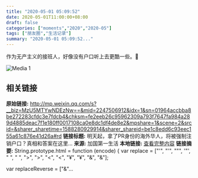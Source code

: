 ```yaml
---
title: "2020-05-01 05:09:52"
date: 2020-05-01T11:00:00+08:00
draft: false
categories: ["moments","2020","2020-05"]
tags: ["朋友圈","生活记录"]
summary: "2020-05-01 05:09:52..."
---
```


作为无产主义的接班人，好像没有户口听上去更酷一些。🤣

![Media 1](/Moments/photos/2020-05-01/202005010509520.jpg)

## 相关链接

**原始链接:** http://mp.weixin.qq.com/s?__biz=MzU5MTYwNDEzNw==&mid=2247506912&idx=1&sn=01964accbba8be272283cfdc3e7fdcb4&chksm=fe2eeb26c95962309a793f7647fa984a289d4885deac7f1e180ff0017108ca0e8dc1df4de8e2&mpshare=1&scene=2&srcid=&sharer_sharetime=1588280929914&sharer_shareid=be1c8edd6c93eec155a61c876e41d26a#rd
**链接标题:** 明天起，拿了PR身份的海外华人，将被强制注销户口？真相和答案在这里...
**来源:** 加国第一生活
**本地链接:** [查看完整内容](/link_content/2020/05/2020-05-01-1/link_content/)
**链接摘要:** String.prototype.html = function (encode) {
  var replace = ["&#39;", "'", "&quot;", '"', "&nbsp;", " ", "&gt;", ">", "&lt;", "<", "&yen;", "¥", "&amp;", "&"];
 
 
 
 
 
  
  var replaceReverse = ["&"...

